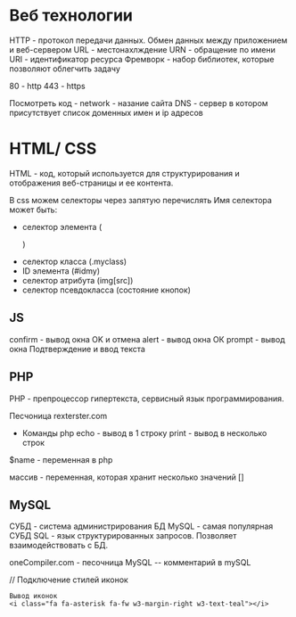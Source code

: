 # Веб технологии
HTTP - протокол передачи данных. Обмен данных между приложением и веб-сервером
URL - местонахлждение
URN - обращение по имени
URI - идентификатор ресурса
Фремворк - набор библиотек, которые позволяют облегчить задачу

80 - http
443 - https

Посмотреть код - network - назание сайта
DNS - сервер в котором присутствует список доменных имен и ip адресов

# HTML/ CSS

HTML - код, который используется для структурирования и отображения веб-страницы и ее  контента.

В css можем селекторы через запятую перечислять
Имя селектора может быть:
*   селектор элемента (<p>)
*   селектор класса (.myclass)
*   ID элемента (#idmy)
*   селектор атрибута (img[src])
*   селектор псевдокласса (состояние кнопок)

## JS

confirm - вывод окна OK и отмена
alert - вывод окна ОК
prompt - вывод окна Подтверждение и ввод текста

## PHP

PHP - препроцессор гипертекста, сервисный язык программирования.

Песчоница rexterster.com

* Команды php
echo - вывод в 1 строку
print - вывод в несколько строк

$name - переменная в php

массив - переменная, которая хранит несколько значений []

## MySQL

СУБД - система администрирования БД
MySQL - самая популярная СУБД
SQL - язык  структурированных запросов. Позволяет взаимодействовать с БД.

oneCompiler.com - песочница MySQL
-- комментарий в mySQL

// Подключение стилей иконок

<link rel="stylesheet" href="https://cdnjs.cloudflare.com/ajax/libs/font-awesome/4.7.0/css/font-awesome.min.css">

    Вывод иконок 
    <i class="fa fa-asterisk fa-fw w3-margin-right w3-text-teal"></i>